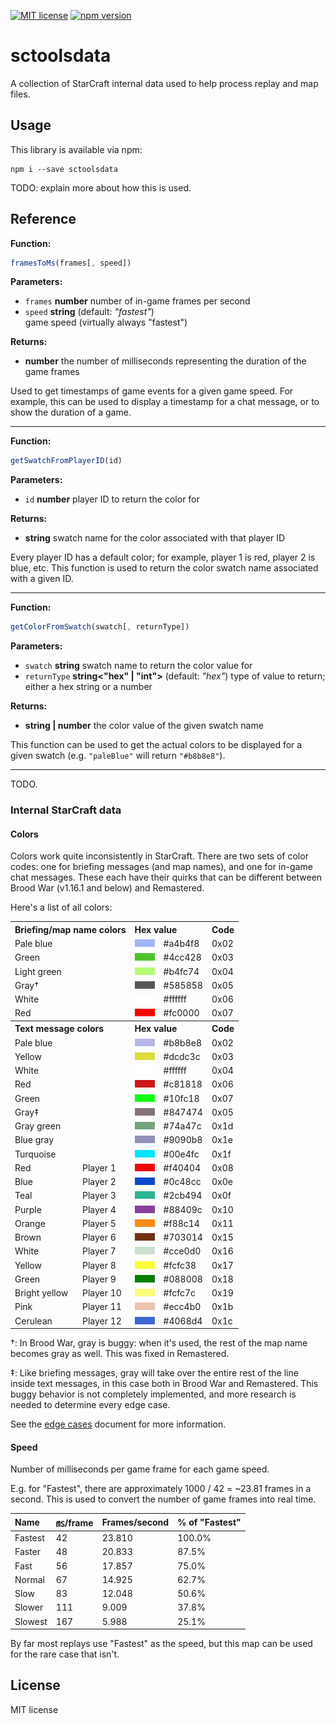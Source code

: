[![MIT license](https://img.shields.io/badge/license-MIT-brightgreen.svg)](https://opensource.org/licenses/MIT) [![npm version](https://badge.fury.io/js/sctoolsdata.svg)](https://badge.fury.io/js/sctoolsdata)

# sctoolsdata

A collection of StarCraft internal data used to help process replay and map files.

## Usage

This library is available via npm:

```
npm i --save sctoolsdata
```

TODO: explain more about how this is used.

## Reference

**Function:**

```js
framesToMs(frames[, speed])
```

**Parameters:**

* `frames` **number**
  number of in-game frames per second
* `speed` **string** (default: *"fastest"*)\
  game speed (virtually always "fastest")

**Returns:**

* **number**
  the number of milliseconds representing the duration of the game frames

Used to get timestamps of game events for a given game speed. For example, this can be used to display a timestamp for a chat message, or to show the duration of a game.

----

**Function:**

```js
getSwatchFromPlayerID(id)
```

**Parameters:**

* `id` **number**
  player ID to return the color for

**Returns:**

* **string**
  swatch name for the color associated with that player ID

Every player ID has a default color; for example, player 1 is red, player 2 is blue, etc. This function is used to return the color swatch name associated with a given ID.

----

**Function:**

```js
getColorFromSwatch(swatch[, returnType])
```

**Parameters:**

* `swatch` **string**
  swatch name to return the color value for
* `returnType` **string<"hex" | "int">** (default: *"hex"*)
  type of value to return; either a hex string or a number

**Returns:**

* **string&nbsp;|&nbsp;number**
  the color value of the given swatch name

This function can be used to get the actual colors to be displayed for a given swatch (e.g. `"paleBlue"` will return `"#b8b8e8"`).

----

TODO.

### Internal StarCraft data

#### Colors

Colors work quite inconsistently in StarCraft. There are two sets of color codes: one for briefing messages (and map names), and one for in-game chat messages. These each have their quirks that can be different between Brood War (v1.16.1 and below) and Remastered.

Here's a list of all colors:

<table>
<tbody>
<tr><th colspan="2" align="left">Briefing/map name colors</th><th colspan="2" align="left">Hex value</th><th align="left">Code</th></tr>
<tr><td colspan="2">Pale blue</td><td><img src="./resources/swatch-previews/swatch-briefing-a4b4f8.png" width="32" height="12" alt="Preview for briefing swatch #a4b4f8"></td><td>#a4b4f8</td><td>0x02</td></tr>
<tr><td colspan="2">Green</td><td><img src="./resources/swatch-previews/swatch-briefing-4cc428.png" width="32" height="12" alt="Preview for briefing swatch #4cc428"></td><td>#4cc428</td><td>0x03</td></tr>
<tr><td colspan="2">Light green</td><td><img src="./resources/swatch-previews/swatch-briefing-b4fc74.png" width="32" height="12" alt="Preview for briefing swatch #b4fc74"></td><td>#b4fc74</td><td>0x04</td></tr>
<tr><td colspan="2">Gray†</td><td><img src="./resources/swatch-previews/swatch-briefing-585858.png" width="32" height="12" alt="Preview for briefing swatch #585858"></td><td>#585858</td><td>0x05</td></tr>
<tr><td colspan="2">White</td><td><img src="./resources/swatch-previews/swatch-briefing-ffffff.png" width="32" height="12" alt="Preview for briefing swatch #ffffff"></td><td>#ffffff</td><td>0x06</td></tr>
<tr><td colspan="2">Red</td><td><img src="./resources/swatch-previews/swatch-briefing-fc0000.png" width="32" height="12" alt="Preview for briefing swatch #fc0000"></td><td>#fc0000</td><td>0x07</td></tr>
</tbody>
<tbody>
<tr><th colspan="2" align="left">Text message colors</th><th colspan="2" align="left">Hex value</th><th align="left">Code</th></tr>
<tr><td colspan="2">Pale blue</td><td><img src="./resources/swatch-previews/swatch-text-b8b8e8.png" width="32" height="12" alt="Preview for text swatch #b8b8e8"></td><td>#b8b8e8</td><td>0x02</td></tr>
<tr><td colspan="2">Yellow</td><td><img src="./resources/swatch-previews/swatch-text-dcdc3c.png" width="32" height="12" alt="Preview for text swatch #dcdc3c"></td><td>#dcdc3c</td><td>0x03</td></tr>
<tr><td colspan="2">White</td><td><img src="./resources/swatch-previews/swatch-text-ffffff.png" width="32" height="12" alt="Preview for text swatch #ffffff"></td><td>#ffffff</td><td>0x04</td></tr>
<tr><td colspan="2">Red</td><td><img src="./resources/swatch-previews/swatch-text-c81818.png" width="32" height="12" alt="Preview for text swatch #c81818"></td><td>#c81818</td><td>0x06</td></tr>
<tr><td colspan="2">Green</td><td><img src="./resources/swatch-previews/swatch-text-10fc18.png" width="32" height="12" alt="Preview for text swatch #10fc18"></td><td>#10fc18</td><td>0x07</td></tr>
<tr><td colspan="2">Gray‡</td><td><img src="./resources/swatch-previews/swatch-text-847474.png" width="32" height="12" alt="Preview for text swatch #847474"></td><td>#847474</td><td>0x05</td></tr>
<tr><td colspan="2">Gray green</td><td><img src="./resources/swatch-previews/swatch-text-74a47c.png" width="32" height="12" alt="Preview for text swatch #74a47c"></td><td>#74a47c</td><td>0x1d</td></tr>
<tr><td colspan="2">Blue gray</td><td><img src="./resources/swatch-previews/swatch-text-9090b8.png" width="32" height="12" alt="Preview for text swatch #9090b8"></td><td>#9090b8</td><td>0x1e</td></tr>
<tr><td colspan="2">Turquoise</td><td><img src="./resources/swatch-previews/swatch-text-00e4fc.png" width="32" height="12" alt="Preview for text swatch #00e4fc"></td><td>#00e4fc</td><td>0x1f</td></tr>
<tr><td>Red</td><td>Player 1</td><td><img src="./resources/swatch-previews/swatch-text-f40404.png" width="32" height="12" alt="Preview for text swatch #f40404"></td><td>#f40404</td><td>0x08</td></tr>
<tr><td>Blue</td><td>Player 2</td><td><img src="./resources/swatch-previews/swatch-text-0c48cc.png" width="32" height="12" alt="Preview for text swatch #0c48cc"></td><td>#0c48cc</td><td>0x0e</td></tr>
<tr><td>Teal</td><td>Player 3</td><td><img src="./resources/swatch-previews/swatch-text-2cb494.png" width="32" height="12" alt="Preview for text swatch #2cb494"></td><td>#2cb494</td><td>0x0f</td></tr>
<tr><td>Purple</td><td>Player 4</td><td><img src="./resources/swatch-previews/swatch-text-88409c.png" width="32" height="12" alt="Preview for text swatch #88409c"></td><td>#88409c</td><td>0x10</td></tr>
<tr><td>Orange</td><td>Player 5</td><td><img src="./resources/swatch-previews/swatch-text-f88c14.png" width="32" height="12" alt="Preview for text swatch #f88c14"></td><td>#f88c14</td><td>0x11</td></tr>
<tr><td>Brown</td><td>Player 6</td><td><img src="./resources/swatch-previews/swatch-text-703014.png" width="32" height="12" alt="Preview for text swatch #703014"></td><td>#703014</td><td>0x15</td></tr>
<tr><td>White</td><td>Player 7</td><td><img src="./resources/swatch-previews/swatch-text-cce0d0.png" width="32" height="12" alt="Preview for text swatch #cce0d0"></td><td>#cce0d0</td><td>0x16</td></tr>
<tr><td>Yellow</td><td>Player 8</td><td><img src="./resources/swatch-previews/swatch-text-fcfc38.png" width="32" height="12" alt="Preview for text swatch #fcfc38"></td><td>#fcfc38</td><td>0x17</td></tr>
<tr><td>Green</td><td>Player 9</td><td><img src="./resources/swatch-previews/swatch-text-088008.png" width="32" height="12" alt="Preview for text swatch #088008"></td><td>#088008</td><td>0x18</td></tr>
<tr><td>Bright yellow</td><td>Player 10</td><td><img src="./resources/swatch-previews/swatch-text-fcfc7c.png" width="32" height="12" alt="Preview for text swatch #fcfc7c"></td><td>#fcfc7c</td><td>0x19</td></tr>
<tr><td>Pink</td><td>Player 11</td><td><img src="./resources/swatch-previews/swatch-text-ecc4b0.png" width="32" height="12" alt="Preview for text swatch #ecc4b0"></td><td>#ecc4b0</td><td>0x1b</td></tr>
<tr><td>Cerulean</td><td>Player 12</td><td><img src="./resources/swatch-previews/swatch-text-4068d4.png" width="32" height="12" alt="Preview for text swatch #4068d4"></td><td>#4068d4</td><td>0x1c</td></tr>
</tbody>
</table>

†: In Brood War, gray is buggy: when it's used, the rest of the map name becomes gray as well. This was fixed in Remastered.

‡: Like briefing messages, gray will take over the entire rest of the line inside text messages, in this case both in Brood War and Remastered. This buggy behavior is not completely implemented, and more research is needed to determine every edge case.

See the [edge cases](edge-cases.md) document for more information.

#### Speed

Number of milliseconds per game frame for each game speed.

E.g. for "Fastest", there are approximately 1000 / 42 = ~23.81 frames in a second. This is used to convert the number of game frames into real time.

| Name    | ㎳/frame | Frames/second | % of "Fastest" |
|:--------|:--------|:---------------|:---------------|
| Fastest | 42  | 23.810 | 100.0% |
| Faster  | 48  | 20.833 | 87.5% |
| Fast    | 56  | 17.857 | 75.0% |
| Normal  | 67  | 14.925 | 62.7% |
| Slow    | 83  | 12.048 | 50.6% |
| Slower  | 111 | 9.009 | 37.8% |
| Slowest | 167 | 5.988 | 25.1% |

By far most replays use "Fastest" as the speed, but this map can be used for the rare case that isn't.

## License

MIT license
